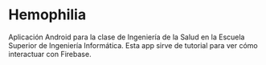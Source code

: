 # Hemophilia
Aplicación Android para la clase de Ingeniería de la Salud en la Escuela Superior de Ingeniería Informática.
Esta app sirve de tutorial para ver cómo interactuar con Firebase.
